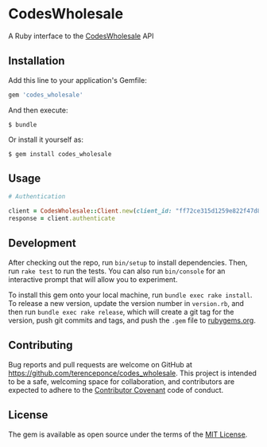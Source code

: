 # CodesWholesale

A Ruby interface to the [CodesWholesale](http://codeswholesale.com) API

## Installation

Add this line to your application's Gemfile:

```ruby
gem 'codes_wholesale'
```

And then execute:

    $ bundle

Or install it yourself as:

    $ gem install codes_wholesale

## Usage

```ruby
# Authentication

client = CodesWholesale::Client.new(client_id: "ff72ce315d1259e822f47d87d02d261e", client_secret: "$2a$10$E2jVWDADFA5gh6zlRVcrlOOX01Q/HJoT6hXuDMJxek.YEo.lkO2T6")
response = client.authenticate
```

## Development

After checking out the repo, run `bin/setup` to install dependencies. Then, run `rake test` to run the tests. You can also run `bin/console` for an interactive prompt that will allow you to experiment.

To install this gem onto your local machine, run `bundle exec rake install`. To release a new version, update the version number in `version.rb`, and then run `bundle exec rake release`, which will create a git tag for the version, push git commits and tags, and push the `.gem` file to [rubygems.org](https://rubygems.org).

## Contributing

Bug reports and pull requests are welcome on GitHub at https://github.com/terenceponce/codes_wholesale. This project is intended to be a safe, welcoming space for collaboration, and contributors are expected to adhere to the [Contributor Covenant](http://contributor-covenant.org) code of conduct.


## License

The gem is available as open source under the terms of the [MIT License](http://opensource.org/licenses/MIT).

